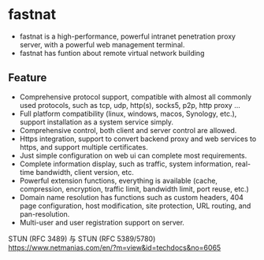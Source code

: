 
# fastnat
 - fastnat is a  high-performance, powerful intranet penetration proxy server, with a powerful web management terminal.
 - fastnat has funtion about remote virtual network building

## Feature

- Comprehensive protocol support, compatible with almost all commonly used protocols, such as tcp, udp, http(s), socks5, p2p, http proxy ...
- Full platform compatibility (linux, windows, macos, Synology, etc.), support installation as a system service simply.
- Comprehensive control, both client and server control are allowed.
- Https integration, support to convert backend proxy and web services to https, and support multiple certificates.
- Just simple configuration on web ui can complete most requirements.
- Complete information display, such as traffic, system information, real-time bandwidth, client version, etc.
- Powerful extension functions, everything is available (cache, compression, encryption, traffic limit, bandwidth limit, port reuse, etc.)
- Domain name resolution has functions such as custom headers, 404 page configuration, host modification, site protection, URL routing, and pan-resolution.
- Multi-user and user registration support on server.

STUN (RFC 3489) 与 STUN (RFC 5389/5780)
https://www.netmanias.com/en/?m=view&id=techdocs&no=6065
 